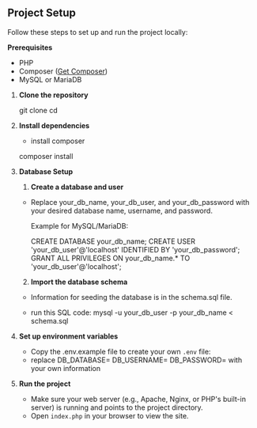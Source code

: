 ## Project Setup

Follow these steps to set up and run the project locally:

**Prerequisites**

- PHP
- Composer ([Get Composer](https://getcomposer.org/))
- MySQL or MariaDB

1. **Clone the repository**

   git clone <your-repo-url>
   cd <repo-folder>

2. **Install dependencies**

    - install composer

   composer install

3. **Database Setup**

   1. **Create a database and user**

    - Replace your_db_name, your_db_user, and your_db_password with your desired database name, username, and password.

      Example for MySQL/MariaDB:
      
      CREATE DATABASE your_db_name;
      CREATE USER 'your_db_user'@'localhost' IDENTIFIED BY 'your_db_password';
      GRANT ALL PRIVILEGES ON your_db_name.* TO 'your_db_user'@'localhost';


   2. **Import the database schema**

    - Information for seeding the database is in the schema.sql file.

    - run this SQL code:
      mysql -u your_db_user -p your_db_name < schema.sql

4. **Set up environment variables**

   - Copy the .env.example file to create your own `.env` file:
   - replace 
        DB_DATABASE=
        DB_USERNAME=
        DB_PASSWORD=
    with your own information 

5. **Run the project**
   - Make sure your web server (e.g., Apache, Nginx, or PHP's built-in server) is running and points to the project directory.
   - Open `index.php` in your browser to view the site.


